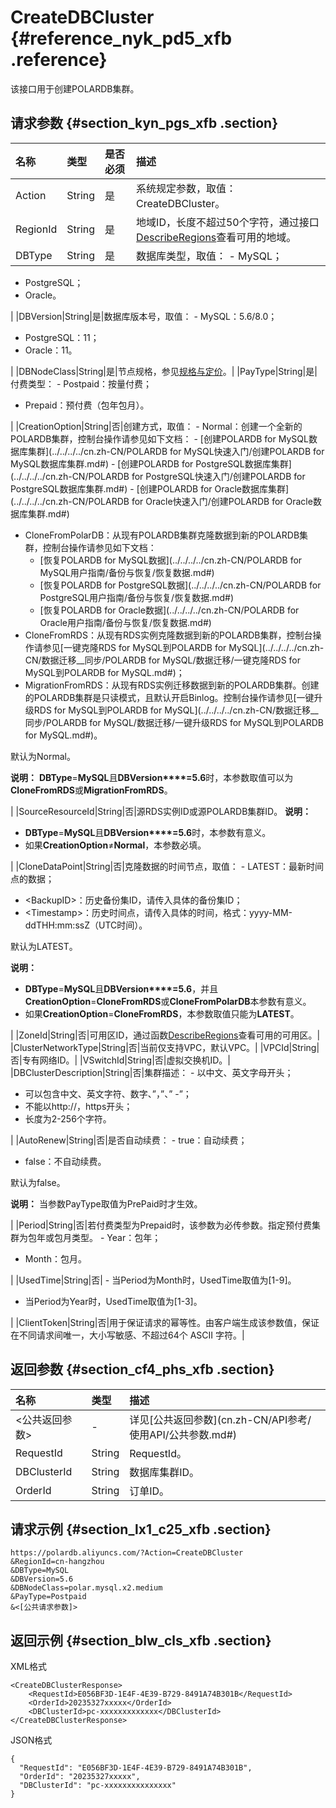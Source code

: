 # CreateDBCluster {#reference_nyk_pd5_xfb .reference}

该接口用于创建POLARDB集群。

## 请求参数 {#section_kyn_pgs_xfb .section}

|名称|类型|是否必须|描述|
|:-|:-|:---|:-|
|Action|String|是|系统规定参数，取值：CreateDBCluster。|
|RegionId|String|是|地域ID，长度不超过50个字符，通过接口[DescribeRegions](cn.zh-CN/API参考/地域/DescribeRegions.md#)查看可用的地域。|
|DBType|String|是|数据库类型，取值： -   MySQL；
-   PostgreSQL；
-   Oracle。

 |
|DBVersion|String|是|数据库版本号，取值： -   MySQL：5.6/8.0；
-   PostgreSQL：11；
-   Oracle：11。

 |
|DBNodeClass|String|是|节点规格，参见[规格与定价](../../../../cn.zh-CN/产品定价/规格与定价.md#)。|
|PayType|String|是|付费类型： -   Postpaid：按量付费；
-   Prepaid：预付费（包年包月）。

 |
|CreationOption|String|否|创建方式，取值： -   Normal：创建一个全新的POLARDB集群，控制台操作请参见如下文档：
    -   [创建POLARDB for MySQL数据库集群](../../../../cn.zh-CN/POLARDB for MySQL快速入门/创建POLARDB for MySQL数据库集群.md#)
    -   [创建POLARDB for PostgreSQL数据库集群](../../../../cn.zh-CN/POLARDB for PostgreSQL快速入门/创建POLARDB for PostgreSQL数据库集群.md#)
    -   [创建POLARDB for Oracle数据库集群](../../../../cn.zh-CN/POLARDB for Oracle快速入门/创建POLARDB for Oracle数据库集群.md#)
-   CloneFromPolarDB：从现有POLARDB集群克隆数据到新的POLARDB集群，控制台操作请参见如下文档：
    -   [恢复POLARDB for MySQL数据](../../../../cn.zh-CN/POLARDB for MySQL用户指南/备份与恢复/恢复数据.md#)
    -   [恢复POLARDB for PostgreSQL数据](../../../../cn.zh-CN/POLARDB for PostgreSQL用户指南/备份与恢复/恢复数据.md#)
    -   [恢复POLARDB for Oracle数据](../../../../cn.zh-CN/POLARDB for Oracle用户指南/备份与恢复/恢复数据.md#)
-   CloneFromRDS：从现有RDS实例克隆数据到新的POLARDB集群，控制台操作请参见[一键克隆RDS for MySQL到POLARDB for MySQL](../../../../cn.zh-CN/数据迁移__同步/POLARDB for MySQL/数据迁移/一键克隆RDS for MySQL到POLARDB for MySQL.md#)；
-   MigrationFromRDS：从现有RDS实例迁移数据到新的POLARDB集群。创建的POLARDB集群是只读模式，且默认开启Binlog。控制台操作请参见[一键升级RDS for MySQL到POLARDB for MySQL](../../../../cn.zh-CN/数据迁移__同步/POLARDB for MySQL/数据迁移/一键升级RDS for MySQL到POLARDB for MySQL.md#)。

 默认为Normal。

 **说明：** **DBType**=**MySQL**且**DBVersion****=5.6**时，本参数取值可以为**CloneFromRDS**或**MigrationFromRDS**。

 |
|SourceResourceId|String|否|源RDS实例ID或源POLARDB集群ID。 **说明：** 

-   **DBType**=**MySQL**且**DBVersion****=5.6**时，本参数有意义。
-   如果**CreationOption**≠**Normal**，本参数必填。

 |
|CloneDataPoint|String|否|克隆数据的时间节点，取值： -   LATEST：最新时间点的数据；
-   <BackupID\>：历史备份集ID，请传入具体的备份集ID；
-   <Timestamp\>：历史时间点，请传入具体的时间，格式：yyyy-MM-ddTHH:mm:ssZ（UTC时间）。

 默认为LATEST。

 **说明：** 

-   **DBType**=**MySQL**且**DBVersion****=5.6**，并且**CreationOption**=**CloneFromRDS**或**CloneFromPolarDB**本参数有意义。
-   如果**CreationOption**=**CloneFromRDS**，本参数取值只能为**LATEST**。

 |
|ZoneId|String|否|可用区ID，通过函数[DescribeRegions](cn.zh-CN/API参考/地域/DescribeRegions.md#)查看可用的可用区。|
|ClusterNetworkType|String|否|当前仅支持VPC，默认VPC。|
|VPCId|String|否|专有网络ID。|
|VSwitchId|String|否|虚拟交换机ID。|
|DBClusterDescription|String|否|集群描述： -   以中文、英文字母开头；
-   可以包含中文、英文字符、数字、”，”、” -”；
-   不能以http://，https开头；
-   长度为2-256个字符。

 |
|AutoRenew|String|否|是否自动续费： -   true：自动续费；
-   false：不自动续费。

 默认为false。

 **说明：** 当参数PayType取值为PrePaid时才生效。

 |
|Period|String|否|若付费类型为Prepaid时，该参数为必传参数。指定预付费集群为包年或包月类型。 -   Year：包年；
-   Month：包月。

 |
|UsedTime|String|否| -   当Period为Month时，UsedTime取值为\[1-9\]。
-   当Period为Year时，UsedTime取值为\[1-3\]。

 |
|ClientToken|String|否|用于保证请求的幂等性。由客户端生成该参数值，保证在不同请求间唯一，大小写敏感、不超过64个 ASCII 字符。|

## 返回参数 {#section_cf4_phs_xfb .section}

|名称|类型|描述|
|:-|:-|:-|
|<公共返回参数\>|-|详见[公共返回参数](cn.zh-CN/API参考/ 使用API/公共参数.md#)|
|RequestId|String|RequestId。|
|DBClusterId|String|数据库集群ID。|
|OrderId|String|订单ID。|

## 请求示例 {#section_lx1_c25_xfb .section}

``` {#codeblock_8o4_gey_4x0}
https://polardb.aliyuncs.com/?Action=CreateDBCluster
&RegionId=cn-hangzhou
&DBType=MySQL
&DBVersion=5.6
&DBNodeClass=polar.mysql.x2.medium
&PayType=Postpaid
&<[公共请求参数]>
```

## 返回示例 {#section_blw_cls_xfb .section}

XML格式

``` {#codeblock_l1z_fic_ulu}
<CreateDBClusterResponse>  
    <RequestId>E056BF3D-1E4F-4E39-B729-8491A74B301B</RequestId>
    <OrderId>20235327xxxxx</OrderId>
    <DBClusterId>pc-xxxxxxxxxxxxx</DBClusterId>
</CreateDBClusterResponse>
```

JSON格式

``` {#codeblock_jq4_n7c_78t}
{
  "RequestId": "E056BF3D-1E4F-4E39-B729-8491A74B301B",
  "OrderId": "20235327xxxxx",
  "DBClusterId": "pc-xxxxxxxxxxxxxxx"
}
```

